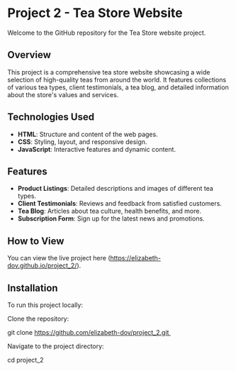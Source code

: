 # Project 2 - Tea Store Website
Welcome to the GitHub repository for the Tea Store website project.

## Overview 

This project is a comprehensive tea store website showcasing a wide selection of high-quality teas from around the world. It features collections of various tea types, client testimonials, a tea blog, and detailed information about the store's values and services.

## Technologies Used 

- **HTML**: Structure and content of the web pages.
- **CSS**: Styling, layout, and responsive design.
- **JavaScript**: Interactive features and dynamic content.

## Features

- **Product Listings**: Detailed descriptions and images of different tea types.
- **Client Testimonials**: Reviews and feedback from satisfied customers.
- **Tea Blog**: Articles about tea culture, health benefits, and more.
- **Subscription Form**: Sign up for the latest news and promotions.

## How to View

You can view the live project here (https://elizabeth-dov.github.io/project_2/).

## Installation

To run this project locally:

Clone the repository:

git clone https://github.com/elizabeth-dov/project_2.git 

Navigate to the project directory:
 
cd project_2


